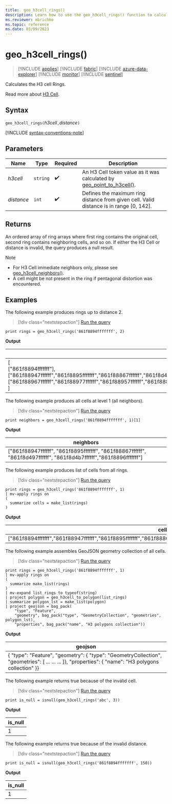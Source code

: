 ```yaml
---
title:  geo_h3cell_rings()
description: Learn how to use the geo_h3cell_rings() function to calculate the H3 cell rings.
ms.reviewer: mbrichko
ms.topic: reference
ms.date: 03/09/2023
---
```

# geo_h3cell_rings()

> [!INCLUDE [applies](../includes/applies-to-version/applies.md)] [!INCLUDE [fabric](../includes/applies-to-version/fabric.md)] [!INCLUDE [azure-data-explorer](../includes/applies-to-version/azure-data-explorer.md)] [!INCLUDE [monitor](../includes/applies-to-version/monitor.md)] [!INCLUDE [sentinel](../includes/applies-to-version/sentinel.md)]

Calculates the H3 cell Rings.

Read more about [H3 Cell](https://eng.uber.com/h3/).

## Syntax

`geo_h3cell_rings(`*h3cell*`,`*distance*`)`

[!INCLUDE [syntax-conventions-note](../includes/syntax-conventions-note.md)]

## Parameters

|Name|Type|Required|Description|
|--|--|--|--|
| *h3cell* | `string` |  :heavy_check_mark: | An H3 Cell token value as it was calculated by [geo_point_to_h3cell()](geo-point-to-h3cell-function.md).|
| *distance* | `int` |  :heavy_check_mark: | Defines the maximum ring distance from given cell. Valid distance is in range [0, 142].|

## Returns

An ordered array of ring arrays where first ring contains the original cell, second ring contains neighboring cells, and so on. If either the H3 Cell or distance is invalid, the query produces a null result.

> [!NOTE]
>
> * For H3 Cell immediate neighbors only, please see [geo_h3cell_neighbors()](geo-h3cell-neighbors-function.md).
> * A cell might be not present in the ring if pentagonal distortion was encountered.

## Examples

The following example produces rings up to distance 2.

> [!div class="nextstepaction"]
> <a href="https://dataexplorer.azure.com/clusters/help/databases/Samples?query=H4sIAAAAAAAAAysoyswrUQAS6cUKtgrpqfnxGcbJqTk58WAhDXULM8M0CwtLkzQIUNdRMNIEAJ04a1w0AAAA" target="_blank">Run the query</a>

```kusto
print rings = geo_h3cell_rings('861f8894fffffff', 2)
```

**Output**

|rings|
|---|
|[<br> ["861f8894fffffff"],<br> ["861f88947ffffff","861f8895fffffff","861f88867ffffff","861f8d497ffffff","861f8d4b7ffffff","861f8896fffffff"],<br> ["861f88967ffffff","861f88977ffffff","861f88957ffffff","861f8882fffffff","861f88877ffffff","861f88847ffffff","861f8886fffffff","861f8d49fffffff","861f8d487ffffff","861f8d4a7ffffff","861f8d59fffffff","861f8d597ffffff"]<br> ]|

The following example produces all cells at level 1 (all neighbors).

> [!div class="nextstepaction"]
> <a href="https://dataexplorer.azure.com/clusters/help/databases/Samples?query=H4sIAAAAAAAAAysoyswrUchLzUzPSMovKlawVUhPzY/PME5OzcmJB8qlF2uoW5gZpllYWJqkQYC6joKhZrRhLACfNYVMOwAAAA==" target="_blank">Run the query</a>

```kusto
print neighbors = geo_h3cell_rings('861f8894fffffff', 1)[1]
```

**Output**

|neighbors|
|---|
|["861f88947ffffff", "861f8895fffffff", "861f88867ffffff", "861f8d497ffffff", "861f8d4b7ffffff","861f8896fffffff"]|

The following example produces list of cells from all rings.

> [!div class="nextstepaction"]
> <a href="https://dataexplorer.azure.com/clusters/help/databases/Samples?query=H4sIAAAAAAAAAysoyswrUQAS6cUKtgrpqfnxGcbJqTk58WAhDXULM8M0CwtLkzQIUNdRMNTkqlHILdNNLCjIqYTqzM9T4NLgUlAoLs3NTSzKrEpVAJkBMjE3MTs1PiezuEQDrFKTSxMAkXmI93IAAAA=" target="_blank">Run the query</a>

```kusto
print rings = geo_h3cell_rings('861f8894fffffff', 1)
| mv-apply rings on 
(
  summarize cells = make_list(rings)
)
```

**Output**

|cells|
|---|
|["861f8894fffffff","861f88947ffffff","861f8895fffffff","861f88867ffffff","861f8d497ffffff","861f8d4b7ffffff","861f8896fffffff"]|

The following example assembles GeoJSON geometry collection of all cells.

> [!div class="nextstepaction"]
> <a href="https://dataexplorer.azure.com/clusters/help/databases/Samples?query=H4sIAAAAAAAAA1VPS07DMBDd5xSjbGpLZVEVobBgVQm4hWXCJKT1T/a0ahCHZ5yYumRhxe/vECdHwMeY4AVG9Opr36MxaoHEpnvaDV33/Dis32YLO9n8gL086BDMXJzeQSMagHS2VsfpG8HqEyozJRKLQjbFhdeg3SdkZq0A8kBzQD+IRBnJwhD9EXuC4M08cvi/ZeRVwUWNya7aXnhlErG3bin4fQUHH9NS8aFHFXR/yg8BaPOodgvtK2o6R/5dYdZbpDgzdTPctG+FPHhjOHzyLqPFMmHi2900WSJ5SsBIK19DnbZL6Pv+z5Sgr8FS/gJRaHlovAEAAA==" target="_blank">Run the query</a>

```kusto
print rings = geo_h3cell_rings('861f8894fffffff', 1)
| mv-apply rings on 
(
  summarize make_list(rings)
)
| mv-expand list_rings to typeof(string)
| project polygon = geo_h3cell_to_polygon(list_rings)
| summarize polygon_lst = make_list(polygon)
| project geojson = bag_pack(
    "type", "Feature",
    "geometry", bag_pack("type", "GeometryCollection", "geometries", polygon_lst),
    "properties", bag_pack("name", "H3 polygons collection"))
```

**Output**

|geojson|
|---|
|{ "type": "Feature", "geometry": { "type": "GeometryCollection", "geometries": [ ... ... ... ]}, "properties": { "name": "H3 polygons collection" }}|

The following example returns true because of the invalid cell.

> [!div class="nextstepaction"]
> <a href="https://dataexplorer.azure.com/clusters/help/databases/Samples?query=H4sIAAAAAAAAAysoyswrUcgsjs8rzclRsAWyQAyN9NT8+Azj5NScnHiggvRiDfXEpGR1HQVjTU0AZygYaTIAAAA=" target="_blank">Run the query</a>

```kusto
print is_null = isnull(geo_h3cell_rings('abc', 3))
```

**Output**

|is_null|
|---|
|1|

The following example returns true because of the invalid distance.

> [!div class="nextstepaction"]
> <a href="https://dataexplorer.azure.com/clusters/help/databases/Samples?query=H4sIAAAAAAAAAysoyswrUcgsjs8rzclRsAWyQAyN9NT8+Azj5NScnHiggvRiDXULM8M0CwtLkzQIUNdRMDQ10NQEAAa/KwhAAAAA" target="_blank">Run the query</a>

```kusto
print is_null = isnull(geo_h3cell_rings('861f8894fffffff', 150))
```

**Output**

|is_null|
|---|
|1|
